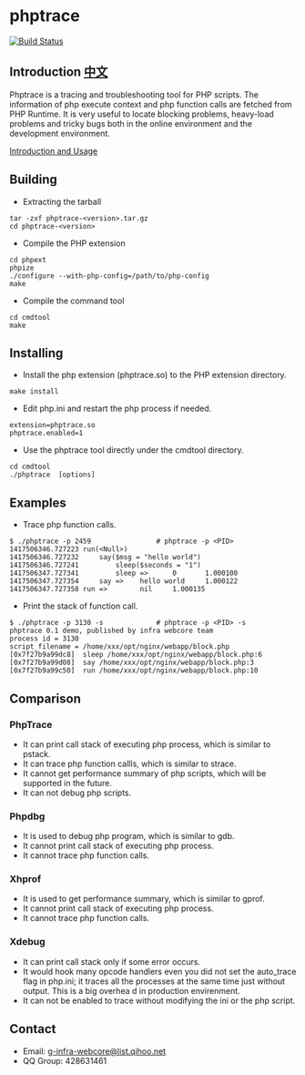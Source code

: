 phptrace
========


[![Build Status](https://travis-ci.org/Qihoo360/phptrace.svg?branch=nightly)](https://travis-ci.org/Qihoo360/phptrace)

## Introduction [中文](https://github.com/Qihoo360/phptrace/blob/master/README_ZH.md)

Phptrace is a tracing and troubleshooting tool for PHP scripts. The information of php execute context and php function calls are fetched from PHP Runtime. It is very useful to locate blocking problems, heavy-load problems and tricky bugs both in the online environment and the development environment.

[Introduction and Usage](https://github.com/Qihoo360/phptrace/wiki)

## Building

* Extracting the tarball
```shell
tar -zxf phptrace-<version>.tar.gz
cd phptrace-<version>
```

* Compile the PHP extension
```shell
cd phpext
phpize
./configure --with-php-config=/path/to/php-config
make
```

* Compile the command tool
```shell
cd cmdtool
make
```

## Installing
* Install the php extension (phptrace.so) to the PHP extension directory.
```shell
make install
```

* Edit php.ini and restart the php process if needed.
```
extension=phptrace.so
phptrace.enabled=1
```

* Use the phptrace tool directly under the cmdtool directory.
```shell
cd cmdtool
./phptrace  [options]
```

## Examples

* Trace php function calls.

```shell
$ ./phptrace -p 2459                # phptrace -p <PID>
1417506346.727223 run(<Null>)
1417506346.727232     say($msg = "hello world")
1417506346.727241         sleep($seconds = "1")
1417506347.727341         sleep =>      0       1.000100 
1417506347.727354     say =>    hello world     1.000122 
1417506347.727358 run =>        nil     1.000135
```

* Print the stack of function call.
```shell
$ ./phptrace -p 3130 -s             # phptrace -p <PID> -s
phptrace 0.1 demo, published by infra webcore team
process id = 3130
script_filename = /home/xxx/opt/nginx/webapp/block.php
[0x7f27b9a99dc8]  sleep /home/xxx/opt/nginx/webapp/block.php:6
[0x7f27b9a99d08]  say /home/xxx/opt/nginx/webapp/block.php:3
[0x7f27b9a99c50]  run /home/xxx/opt/nginx/webapp/block.php:10 
```

## Comparison

### PhpTrace
* It can print call stack of executing php process, which is similar to pstack.
* It can trace php function callls, which is similar to strace.
* It cannot get performance summary of php scripts, which will be supported in the future.
* It can not debug php scripts.

### Phpdbg
* It is used to debug php program, which is similar to gdb.
* It cannot print call stack of executing php process.
* It cannot trace php function calls.

### Xhprof
* It is used to get performance summary, which is similar to gprof.
* It cannot print call stack of executing php process.
* It cannot trace php function calls.

### Xdebug
* It can print call stack only if some error occurs.
* It would hook many opcode handlers even you did not set the auto_trace flag in php.ini; it traces all the processes at the same time just without output. This is a big overhea
d in production envirenment.
* It can not be enabled to trace without modifying the ini or the php script.

## Contact

* Email: g-infra-webcore@list.qihoo.net
* QQ Group: 428631461
